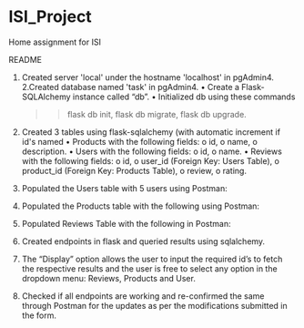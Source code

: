 # ISI_Project
Home assignment for ISI

README
1. Created server 'local' under the hostname 'localhost' in pgAdmin4.
2.Created database named 'task' in pgAdmin4.
•	Create a Flask-SQLAlchemy instance called “db”.
•	Initialized db using these commands 
	>>flask db init, 
	>>flask db migrate, 
	>>flask db upgrade.
3. Created 3 tables using flask-sqlalchemy (with automatic increment if id's named
•	Products with the following fields: 
  o	id, 
  o	name, 
  o	description.
•	Users with the following fields: 
  o	id, 
  o	name.
•	Reviews with the following fields: 
  o	id, 
  o	user_id (Foreign Key: Users Table), 
  o	product_id (Foreign Key: Products Table),
  o	review, 
  o	rating.
4. Populated the Users table with 5 users using Postman:

5. Populated the Products table with the following using Postman:
 
6. Populated Reviews Table with the following in Postman:
 
7. Created endpoints in flask and queried results using sqlalchemy.
8. The “Display” option allows the user to input the required id’s to fetch the respective results and the user is free to select any option in the dropdown menu: Reviews, Products and User.
9. Checked if all endpoints are working and re-confirmed the same through Postman for the updates as per the modifications submitted in the form.


